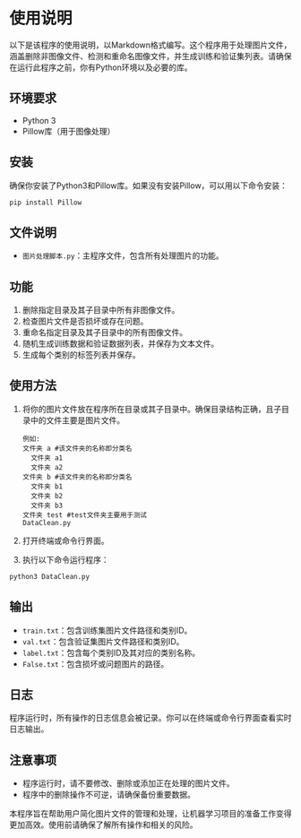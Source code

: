 # 使用说明

以下是该程序的使用说明，以Markdown格式编写。这个程序用于处理图片文件，涵盖删除非图像文件、检测和重命名图像文件，并生成训练和验证集列表。请确保在运行此程序之前，你有Python环境以及必要的库。

## 环境要求

- Python 3
- Pillow库（用于图像处理）

## 安装

确保你安装了Python3和Pillow库。如果没有安装Pillow，可以用以下命令安装：

```bash
pip install Pillow
```

## 文件说明

- `图片处理脚本.py`：主程序文件，包含所有处理图片的功能。

## 功能

1. 删除指定目录及其子目录中所有非图像文件。
2. 检查图片文件是否损坏或存在问题。
3. 重命名指定目录及其子目录中的所有图像文件。
4. 随机生成训练数据和验证数据列表，并保存为文本文件。
5. 生成每个类别的标签列表并保存。

## 使用方法

1. 将你的图片文件放在程序所在目录或其子目录中。确保目录结构正确，且子目录中的文件主要是图片文件。
   ```file
   例如:
   文件夹 a #该文件夹的名称即分类名
     文件夹 a1
     文件夹 a2
   文件夹 b #该文件夹的名称即分类名
     文件夹 b1
     文件夹 b2
     文件夹 b3
   文件夹 test #test文件夹主要用于测试
   DataClean.py
   ```

3. 打开终端或命令行界面。
4. 执行以下命令运行程序：

```bash
python3 DataClean.py
```

## 输出

- `train.txt`：包含训练集图片文件路径和类别ID。
- `val.txt`：包含验证集图片文件路径和类别ID。
- `label.txt`：包含每个类别ID及其对应的类别名称。
- `False.txt`：包含损坏或问题图片的路径。

## 日志

程序运行时，所有操作的日志信息会被记录。你可以在终端或命令行界面查看实时日志输出。

## 注意事项

- 程序运行时，请不要修改、删除或添加正在处理的图片文件。
- 程序中的删除操作不可逆，请确保备份重要数据。

本程序旨在帮助用户简化图片文件的管理和处理，让机器学习项目的准备工作变得更加高效。使用前请确保了解所有操作和相关的风险。
